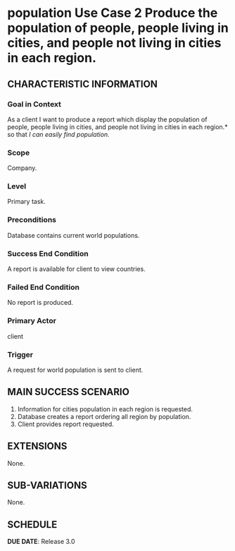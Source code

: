 # population Use Case 2 Produce the population of people, people living in cities, and people not living in cities in each region.

## CHARACTERISTIC INFORMATION

### Goal in Context

As a client I want to produce a report which display the population of people, people living in cities, and people not living in cities in each region.* so that *I can easily find population.*

### Scope

Company.

### Level

Primary task.

### Preconditions

Database contains current world populations.

### Success End Condition

A report is available for client to view countries.

### Failed End Condition

No report is produced.

### Primary Actor

client

### Trigger

A request for world population is sent to client.

## MAIN SUCCESS SCENARIO

1. Information for cities population in each region is requested.
2. Database creates a report ordering all region by population.
3. Client provides report requested.

## EXTENSIONS

None.

## SUB-VARIATIONS

None.

## SCHEDULE

**DUE DATE**: Release 3.0
